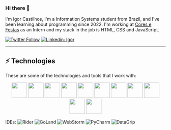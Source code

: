### Hi there 👋

I'm Igor Castilhos, I'm a Information Systems student from Brazil, and I've been learning about programming since 2022.
I'm working at [Cores e Festas][cores-e-festas] as an Intern and my stack in the job is HTML, CSS and JavaScript.

[![Twitter Follow](https://img.shields.io/twitter/follow/igor?style=social)](https://twitter.com/IgorPCDev)
[![Linkedin: Igor](https://img.shields.io/badge/-Linkedin-blue?style=flat-square&logo=Linkedin&logoColor=white&link=https://www.linkedin.com/in/IgorCastilhos/)](https://www.linkedin.com/in/IgorCastilhos/)
____

## ⚡ Technologies

These are some of the technologies and tools that I work with:


<p align="center">
  <a>
    <img src="https://cdn.jsdelivr.net/gh/devicons/devicon@latest/icons/csharp/csharp-original.svg" width=48 height=48 />
    <img src="https://cdn.jsdelivr.net/gh/devicons/devicon@latest/icons/dotnetcore/dotnetcore-original.svg" width=48 height=48 />
    <img src="https://cdn.jsdelivr.net/gh/devicons/devicon@latest/icons/typescript/typescript-plain.svg"  width=48 height=48/>
    <img src="https://cdn.jsdelivr.net/gh/devicons/devicon@latest/icons/react/react-original.svg" width=48 height=48 />
    <img src="https://cdn.jsdelivr.net/gh/devicons/devicon@latest/icons/go/go-original-wordmark.svg" width=48 height=48 />     
    <img src="https://cdn.jsdelivr.net/gh/devicons/devicon@latest/icons/git/git-original.svg" width=48 height=48 />
    <img src="https://cdn.jsdelivr.net/gh/devicons/devicon@latest/icons/postgresql/postgresql-original.svg" width=48 height=48 />
    <img src="https://cdn.jsdelivr.net/gh/devicons/devicon@latest/icons/linux/linux-original.svg" width=48 height=48 />
    <img src="https://cdn.jsdelivr.net/gh/devicons/devicon@latest/icons/docker/docker-original.svg" width=48 height=48 />
    <img src="https://cdn.jsdelivr.net/gh/devicons/devicon@latest/icons/azure/azure-original.svg" width=48 height=48 />
    <img src="https://cdn.jsdelivr.net/gh/devicons/devicon@latest/icons/postman/postman-original.svg" width=48 height=48 />
  </a>
</p>

IDEs:
![Rider](https://img.shields.io/badge/-Rider-black?style=flat-square&logo=rider&logoColor=white)
![GoLand](https://img.shields.io/badge/-GoLand-black?style=flat-square&logo=goland&logoColor=white)
![WebStorm](https://img.shields.io/badge/-WebStorm-black?style=flat-square&logo=webstorm&logoColor=white)
![PyCharm](https://img.shields.io/badge/-PyCharm-black?style=flat-square&logo=pycharm&logoColor=white)
![DataGrip](https://img.shields.io/badge/-DataGrip-black?style=flat-square&logo=datagrip&logoColor=white)

<!-- Links -->
[cores-e-festas]: https://coresefestas.com.br/
